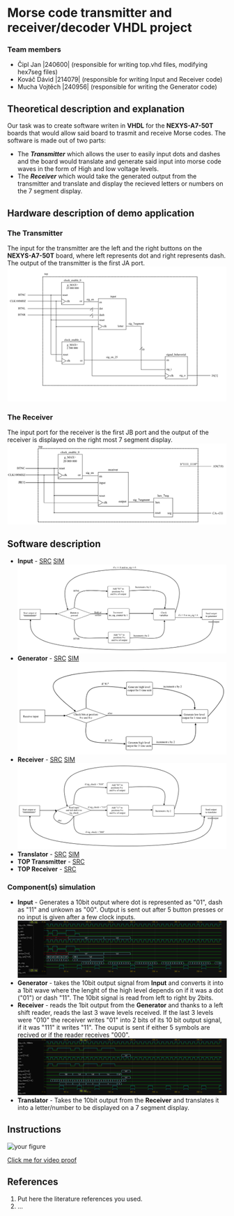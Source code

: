 # Morse code transmitter and receiver/decoder VHDL project

### Team members

* Čipl Jan 		|240600| (responsible for writing top.vhd files, modifying hex7seg files)
* Kováč Dávid 	|214079| (responsible for writing Input and Receiver code)
* Mucha Vojtěch |240956| (responsible for writing the Generator code)

## Theoretical description and explanation

[comment]: <> (Enter a description of the problem and how to solve it.)

Our task was to create software writen in **VHDL** for the **NEXYS-A7-50T** boards that would allow said board to trasmit and receive Morse codes. The software is made out of two parts:

* The ***Transmitter*** which allows the user to easily input dots and dashes and the board would translate and generate said input into morse code waves in the form of High and low voltage levels.
* The ***Receiver*** which would take the generated output from the transmitter and translate and display the recieved letters or numbers on the 7 segment display.

## Hardware description of demo application

[comment]: <> (Insert descriptive text and schematics of your implementation.)

### The Transmitter
The input for the transmitter are the left and the right buttons on the **NEXYS-A7-50T** board, where left represents dot and right represents dash. The output of the transmitter is the first JA port.
![your figure](Images/Transmitter_impl.png)
### The Receiver
The input port for the receiver is the first JB port and the output of the receiver is displayed on the right most 7 segment display. 
![your figure](Images/Receiver_impl.png)

## Software description

[comment]: <> (Put flowchats/state diagrams of your algorithms and direct links to source/testbench files in `src` and `sim` folders.)

* **Input** - [SRC](https://github.com/JanCipl/digital-electronics-1/blob/main/09-project/final_project/final_project.srcs/sources_1/new/input.vhd) [SIM](https://github.com/xkovac52/digital-electronics-1/blob/main/labs/Project/project_morse/project_morse.srcs/sim_1/new/tb_input.vhd)
![your figure](Images/Input_flow.png)
* **Generator** - [SRC](https://github.com/JanCipl/digital-electronics-1/blob/main/09-project/final_project/final_project.srcs/sources_1/new/signal_behavorial.vhd) [SIM](https://edaplayground.com/x/9fQT)
![your figure](Images/Generator_flow.png)
* **Receiver** - [SRC](https://github.com/JanCipl/digital-electronics-1/blob/main/09B-project/project_decoder/project_decoder.src/sources_1/new/receiver.vhd) [SIM](https://github.com/xkovac52/digital-electronics-1/blob/main/labs/Receiver/testbench_receiver.vhd)
![your figure](Images/Receiver_flow.png)
* **Translator** - [SRC](https://github.com/JanCipl/digital-electronics-1/blob/main/04-segment/display/display.srcs/sources_1/new/hex_7seg.vhd) [SIM](https://github.com/JanCipl/digital-electronics-1/blob/main/09-project/final_project/final_project.srcs/sim_1/new/testbench_hex.vhd)
* **TOP Transmitter** - [SRC](https://github.com/JanCipl/digital-electronics-1/blob/main/09-project/final_project/final_project.srcs/sources_1/new/topHEX_7seg.vhd)
* **TOP Receiver** - [SRC](https://github.com/JanCipl/digital-electronics-1/blob/main/09B-project/project_decoder/project_decoder.src/sources_1/new/topHEX_7seg.vhd)
### Component(s) simulation

[comment]: <> (Write descriptive text and simulation screenshots of your components.)

* **Input** - Generates a 10bit output where dot is represented as "01", dash as "11" and unkown as "00". Output is sent out after 5 button presses or no input is given after a few clock inputs. 
![your figure](Images/input.png)
* **Generator** - takes the 10bit output signal from **Input** and converts it into a 1bit wave where the lenght of the high level depends on if it was a dot ("01") or dash "11". The 10bit signal is read from left to right by 2bits.
* **Receiver** - reads the 1bit output from the **Generator** and thanks to a left shift reader, reads the last 3 wave levels received. If the last 3 levels were "010" the receiver writes "01" into 2 bits of its 10 bit output signal, if it was "111" it writes "11". The ouput is sent if either 5 symbols are recived or if the reader receives "000". 
![your figure](Images/receiver.png)
* **Translator** - Takes the 10bit output from the **Receiver** and translates it into a letter/number to be displayed on a 7 segment display.

## Instructions

[comment]: <> (Write an instruction manual for your application, including photos or a link to a video.)

![your figure](Images/Input_Test.png)

[Click me for video proof](https://drive.google.com/drive/u/2/folders/1iIwEeeYDXzXhuAy2LB3pvK5KWb5FBUHo)

## References

1. Put here the literature references you used.
2. ...
